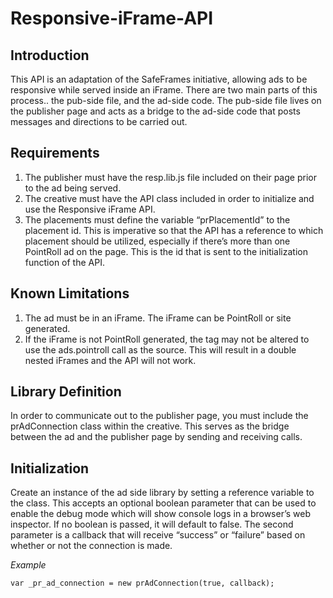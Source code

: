 # Responsive-iFrame-API

## Introduction
This API is an adaptation of the SafeFrames initiative, allowing ads to be responsive while served inside an iFrame. There are two main parts of this process.. the pub-side file, and the ad-side code. The pub-side file lives on the publisher page and acts as a bridge to the ad-side code that posts messages and directions to be carried out.

## Requirements
1. The publisher must have the resp.lib.js file included on their page prior to the ad being served.
2. The creative must have the API class included in order to initialize and use the Responsive iFrame API.
3. The placements must define the variable “prPlacementId” to the placement id. This is imperative so that the API has a reference to which placement should be utilized, especially if there’s more than one PointRoll ad on the page. This is the id that is sent to the initialization function of the API.

## Known Limitations
1. The ad must be in an iFrame. The iFrame can be PointRoll or site generated.
2. If the iFrame is not PointRoll generated, the tag may not be altered to use the ads.pointroll call as the source. This will result in a double nested iFrames and the API will not work. 

## Library Definition
In order to communicate out to the publisher page, you must include the prAdConnection class within the creative. This serves as the bridge between the ad and the publisher page by sending and receiving calls.

## Initialization
Create an instance of the ad side library by setting a reference variable to the class. This accepts an optional boolean parameter that can be used to enable the debug mode which will show console logs in a browser’s web inspector. If no boolean is passed, it will default to false. The second parameter is a callback that will receive “success” or “failure” based on whether or not the connection is made.

*Example*

```
var _pr_ad_connection = new prAdConnection(true, callback);
```